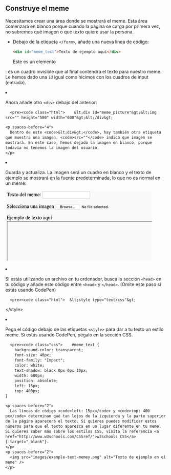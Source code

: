 ## Construye el meme

Necesitamos crear una área donde se mostrará el meme. Esta área comenzará en blanco porque cuando la página se carga por primera vez, no sabremos qué imagen o qué texto quiere usar la persona.

- Debajo de la etiqueta `</form>`, añade una nueva línea de código:

  ```html
  <div id="meme_text">Texto de ejemplo aquí</div>
  ```

  Este es un elemento 

<div>
  : es un cuadro invisible que al final contendrá el texto para nuestro meme. Le hemos dado una <code>id</code> igual como hicimos con los cuadros de input (entrada).</p></li> 
  
  <li>
    <p spaces-before="0">
      Ahora añade otro <code>&lt;div&gt;</code> debajo del anterior: 
      
      <pre><code class="html">    &lt;div id="meme_picture"&gt;&lt;img src="" height="500" width="600"&gt;&lt;/div&gt;
</code></pre>
    </p>
    
    <p spaces-before="4">
      Dentro de este <code>&lt;div&gt;</code>, hay también otra etiqueta que muestra una imagen. <code>src=""</code> indica que imagen se mostrará. En este caso, hemos dejado la imagen en blanco, porque todavía no tenemos la imagen del usuario.
    </p>
  </li>
  
  <li>
    <p spaces-before="0">
      Guarda y actualiza. La imagen será un cuadro en blanco y el texto de ejemplo se mostrará en la fuente predeterminada, lo que no es normal en un meme:
    </p>
    <p spaces-before="4">
      <img src="images/example-text-default.png" alt="Texto de ejemplo con fuente predeterminada" />
    </p>
  </li>
  
  <li>
    <p spaces-before="0">
      Si estás utilizando un archivo en tu ordenador, busca la sección <code>&lt;head&gt;</code> en tu código y añade este código entre <code>&lt;head&gt;</code> y <code>&lt;/head&gt;</code>. (Omite este paso si estás usando CodePen) 
      
      <pre><code class="html">  &lt;style type="text/css"&gt;
  &lt;/style&gt;
</code></pre>
    </p>
  </li>
  
  <li>
    <p spaces-before="0">
      Pega el código debajo de las etiquetas <code>&lt;style&gt;</code> para dar a tu texto un estilo meme. Si estás usando CodePen, pégalo en la sección CSS. 
      
      <pre><code class="css">    #meme_text {
        background-color: transparent;
        font-size: 40px;
        font-family: "Impact";
        color: white;
        text-shadow: black 0px 0px 10px;
        width: 600px;
        position: absolute;
        left: 15px;
        top: 400px;
    }
</code></pre>
    </p>
    
    <p spaces-before="2">
      Las líneas de código <code>left: 15px</code> y <code>top: 400 px</code> determinan qué tan lejos de la izquierda y la parte superior de la página aparecerá el texto. Si quieres puedes modificar estos números para que el texto aparezca en un lugar diferente en tu meme. Si quieres saber más sobre los estilos CSS, visita la referencia <a href="http://www.w3schools.com/CSSref/">w3schools CSS</a>{:target="_blank"}.
    </p>
    <p spaces-before="2">
      <img src="images/example-text-memey.png" alt="Texto de ejemplo en el meme" />
    </p>
  </li></ul>

